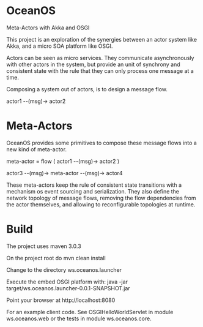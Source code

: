 OceanOS
=======

Meta-Actors with Akka and OSGI

This project is an exploration of the synergies between an actor system like Akka, and a micro SOA platform like OSGI.

Actors can be seen as micro services. They communicate asynchronously with other actors in the system, but provide an unit of synchrony and consistent state with the rule that they can only process one message at a time.

Composing a system out of actors, is to design a message flow. 

actor1 --(msg)-> actor2 

Meta-Actors
========

OceanOS provides some primitives to compose these message flows into a new kind of meta-actor.

meta-actor = flow ( actor1 --(msg)-> actor2 )

actor3 --(msg)-> meta-actor --(msg)-> actor4

These meta-actors keep the rule of consistent state transitions with a mechanism os event sourcing and serialization. They also define the network topology of message flows, removing the flow dependencies from the actor themselves, and allowing to reconfigurable topologies at runtime.

Build
=======

The project uses maven 3.0.3

On the project root do mvn clean install

Change to the directory ws.oceanos.launcher

Execute the embed OSGI platform with: java -jar target/ws.oceanos.launcher-0.0.1-SNAPSHOT.jar 

Point your browser at http://localhost:8080

For an example client code. See OSGIHelloWorldServlet in module ws.oceanos.web or the tests in module ws.oceanos.core.
